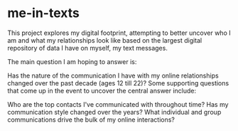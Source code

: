 # me-in-texts

This project explores my digital footprint, attempting to better uncover who I am and what my relationships look like based on the largest digital repository of data I have on myself, my text messages.

The main question I am hoping to answer is:

Has the nature of the communication I have with my online relationships changed over the past decade (ages 12 till 22)?
Some supporting questions that come up in the event to uncover the central answer include:

Who are the top contacts I've communicated with throughout time?
Has my communication style changed over the years?
What individual and group communications drive the bulk of my online interactions?
